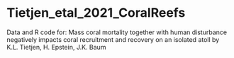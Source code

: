 # Tietjen_etal_2021_CoralReefs
Data and R code for: Mass coral mortality together with human disturbance negatively impacts coral recruitment and recovery on an isolated atoll by K.L. Tietjen, H. Epstein, J.K. Baum
